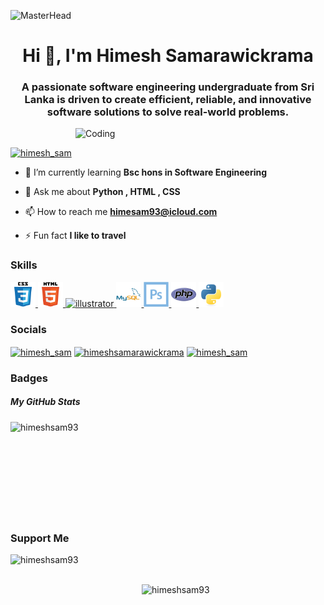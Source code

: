 ![MasterHead](https://1.bp.blogspot.com/-7A4WynwLsMw/XbBpCXG8fHI/AAAAAAAAMt4/uOa1bpLskYgrwGbllhSu2SDj_Mig8SXJQCLcBGAsYHQ/s1600/2000_600px.gif)
<h1 align="center">Hi 👋, I'm Himesh Samarawickrama</h1>
<h3 align="center">A passionate software engineering undergraduate from Sri Lanka is driven to create efficient, reliable, and innovative software solutions to solve real-world problems.</h3>
<img src="https://applemagazine.com/wp-content/uploads/2021/03/e1a75d9ce16241ab960a1e84ed70eeed.gif" align="right" alt="Coding" width="400"><br>

<p align="left"> <a href="https://twitter.com/himesh_sam" target="blank"><img src="https://img.shields.io/twitter/follow/himesh_sam?logo=twitter&style=for-the-badge" alt="himesh_sam" /></a> </p>

- 🌱 I’m currently learning **Bsc hons in Software Engineering**

- 💬 Ask me about **Python , HTML , CSS**

- 📫 How to reach me **himesam93@icloud.com**

- ⚡ Fun fact **I like to travel**

<h3 align="left">Skills </h3>
<p align="left"> <a href="https://www.w3schools.com/css/" target="_blank" rel="noreferrer"> <img src="https://raw.githubusercontent.com/devicons/devicon/master/icons/css3/css3-original-wordmark.svg" alt="css3" width="40" height="40"/> </a> <a href="https://www.w3.org/html/" target="_blank" rel="noreferrer"> <img src="https://raw.githubusercontent.com/devicons/devicon/master/icons/html5/html5-original-wordmark.svg" alt="html5" width="40" height="40"/> </a> <a href="https://www.adobe.com/in/products/illustrator.html" target="_blank" rel="noreferrer"> <img src="https://www.vectorlogo.zone/logos/adobe_illustrator/adobe_illustrator-icon.svg" alt="illustrator" width="40" height="40"/> </a> <a href="https://www.mysql.com/" target="_blank" rel="noreferrer"> <img src="https://raw.githubusercontent.com/devicons/devicon/master/icons/mysql/mysql-original-wordmark.svg" alt="mysql" width="40" height="40"/> </a> <a href="https://www.photoshop.com/en" target="_blank" rel="noreferrer"> <img src="https://raw.githubusercontent.com/devicons/devicon/master/icons/photoshop/photoshop-line.svg" alt="photoshop" width="40" height="40"/> </a> <a href="https://www.php.net" target="_blank" rel="noreferrer"> <img src="https://raw.githubusercontent.com/devicons/devicon/master/icons/php/php-original.svg" alt="php" width="40" height="40"/> </a> <a href="https://www.python.org" target="_blank" rel="noreferrer"> <img src="https://raw.githubusercontent.com/devicons/devicon/master/icons/python/python-original.svg" alt="python" width="40" height="40"/> </a> </p>

<h3 align="left">Socials </h3>
<p align="left">
<a href="https://twitter.com/himesh_sam" target="blank"><img align="center" src="https://raw.githubusercontent.com/rahuldkjain/github-profile-readme-generator/master/src/images/icons/Social/twitter.svg" alt="himesh_sam" height="30" width="40" /></a>
<a href="https://fb.com/himeshsamarawickrama" target="blank"><img align="center" src="https://raw.githubusercontent.com/rahuldkjain/github-profile-readme-generator/master/src/images/icons/Social/facebook.svg" alt="himeshsamarawickrama" height="30" width="40" /></a>
<a href="https://instagram.com/himesh_sam" target="blank"><img align="center" src="https://raw.githubusercontent.com/rahuldkjain/github-profile-readme-generator/master/src/images/icons/Social/instagram.svg" alt="himesh_sam" height="30" width="40" /></a>
</p>
<h3 align="left">Badges</h3>
<h5 align="left"> My GitHub Stats</h5>
<p><img align="left" src="https://github-readme-stats.vercel.app/api?username=himeshsam93&show_icons=true&locale=en" alt="himeshsam93" /></p>
<br><br><br><br><br><br><br><br><br>

<h3 align="left">Support Me</h3>
<p><a href="https://www.buymeacoffee.com/himeshsam"> <img align="left" src="https://cdn.buymeacoffee.com/buttons/v2/default-yellow.png" height="50" width="210" alt="himeshsam93" /></a></p><br><br>
<p><img align="left" src="https://github-readme-stats.vercel.app/api/top-langs?username=himeshsam93&show_icons=true&locale=en&layout=compact" alt="himeshsam93" /></p>
